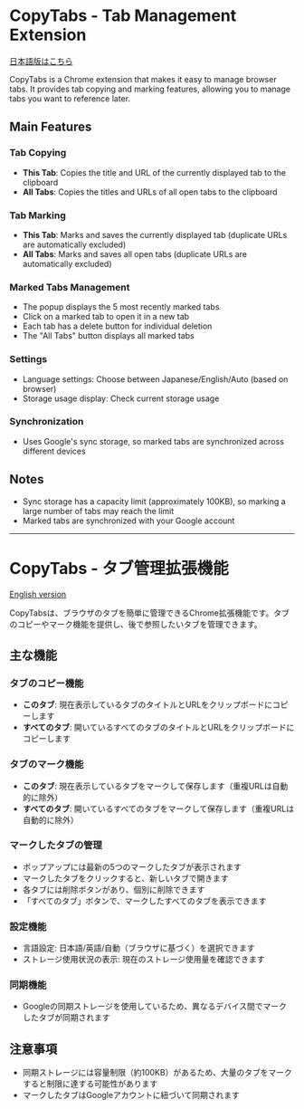 # CopyTabs - Tab Management Extension

[日本語版はこちら](#copytabs---タブ管理拡張機能)

CopyTabs is a Chrome extension that makes it easy to manage browser tabs. It provides tab copying and marking features, allowing you to manage tabs you want to reference later.

## Main Features

### Tab Copying
- **This Tab**: Copies the title and URL of the currently displayed tab to the clipboard
- **All Tabs**: Copies the titles and URLs of all open tabs to the clipboard

### Tab Marking
- **This Tab**: Marks and saves the currently displayed tab (duplicate URLs are automatically excluded)
- **All Tabs**: Marks and saves all open tabs (duplicate URLs are automatically excluded)

### Marked Tabs Management
- The popup displays the 5 most recently marked tabs
- Click on a marked tab to open it in a new tab
- Each tab has a delete button for individual deletion
- The "All Tabs" button displays all marked tabs

### Settings
- Language settings: Choose between Japanese/English/Auto (based on browser)
- Storage usage display: Check current storage usage

### Synchronization
- Uses Google's sync storage, so marked tabs are synchronized across different devices

## Notes

- Sync storage has a capacity limit (approximately 100KB), so marking a large number of tabs may reach the limit
- Marked tabs are synchronized with your Google account

---

# CopyTabs - タブ管理拡張機能

[English version](#copytabs---tab-management-extension)

CopyTabsは、ブラウザのタブを簡単に管理できるChrome拡張機能です。タブのコピーやマーク機能を提供し、後で参照したいタブを管理できます。

## 主な機能

### タブのコピー機能
- **このタブ**: 現在表示しているタブのタイトルとURLをクリップボードにコピーします
- **すべてのタブ**: 開いているすべてのタブのタイトルとURLをクリップボードにコピーします

### タブのマーク機能
- **このタブ**: 現在表示しているタブをマークして保存します（重複URLは自動的に除外）
- **すべてのタブ**: 開いているすべてのタブをマークして保存します（重複URLは自動的に除外）

### マークしたタブの管理
- ポップアップには最新の5つのマークしたタブが表示されます
- マークしたタブをクリックすると、新しいタブで開きます
- 各タブには削除ボタンがあり、個別に削除できます
- 「すべてのタブ」ボタンで、マークしたすべてのタブを表示できます

### 設定機能
- 言語設定: 日本語/英語/自動（ブラウザに基づく）を選択できます
- ストレージ使用状況の表示: 現在のストレージ使用量を確認できます

### 同期機能
- Googleの同期ストレージを使用しているため、異なるデバイス間でマークしたタブが同期されます

## 注意事項

- 同期ストレージには容量制限（約100KB）があるため、大量のタブをマークすると制限に達する可能性があります
- マークしたタブはGoogleアカウントに紐づいて同期されます 